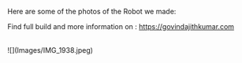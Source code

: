 Here are some of the photos of the Robot we made:

Find full build and more information on :  <https://govindajithkumar.com>

<br/>
![](Images/IMG_1938.jpeg)<br/>
